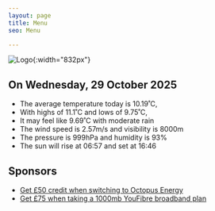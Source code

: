 ```yaml
---
layout: page
title: Menu
seo: Menu

---
```


![Logo](/images/logo.jpg){:width="832px"}

<!-- weather_marker starts -->
## On Wednesday, 29 October 2025

- The average temperature today is 10.19˚C,
- With highs of 11.1˚C and lows of 9.75˚C,
- It may feel like 9.69˚C with moderate rain
- The wind speed is 2.57m/s and visibility is 8000m
- The pressure is 999hPa and humidity is 93%
- The sun will rise at 06:57 and set at 16:46

<!-- weather_marker ends -->

## Sponsors

- [Get £50 credit when switching to Octopus Energy](https://bit.ly/3oD1nnS)
- [Get £75 when taking a 1000mb YouFibre broadband plan](https://aklam.io/91zWhU?)

